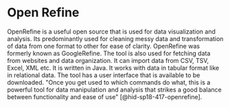 Open Refine
===========

OpenRefine is a useful open source that is used for data visualization
and analysis. Its predominantly used for cleaning messy data and
transformation of data from one format to other for ease of clarity.
OpenRefine was formerly known as GoogleRefine. The tool is also used for
fetching data from websites and data organization. It can import data
from CSV, TSV, Excel, XML etc. It is written in Java. It works with data
in tabular format like in relational data. The tool has a user interface
that is available to be downloaded. "Once you get used to which commands
do what, this is a powerful tool for data manipulation and analysis that
strikes a good balance between functionality and ease of
use" [@hid-sp18-417-openrefine].

